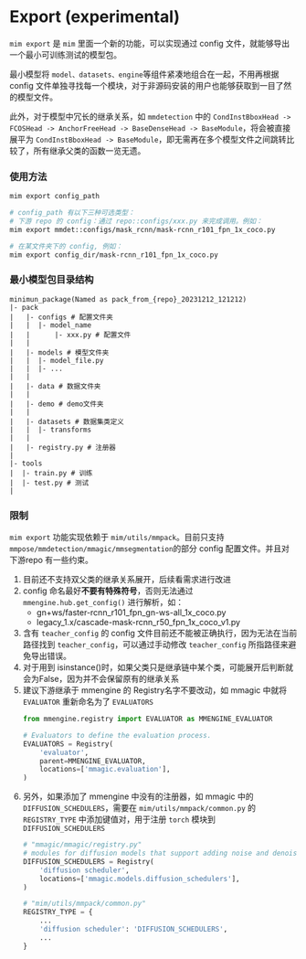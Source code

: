 # Export (experimental)

`mim export` 是 `mim` 里面一个新的功能，可以实现通过 config 文件，就能够导出一个最小可训练测试的模型包。

最小模型将 `model、datasets、engine`等组件紧凑地组合在一起，不用再根据 config 文件单独寻找每一个模块，对于非源码安装的用户也能够获取到一目了然的模型文件。

此外，对于模型中冗长的继承关系，如 `mmdetection` 中的 `CondInstBboxHead -> FCOSHead -> AnchorFreeHead -> BaseDenseHead -> BaseModule`，将会被直接展平为 `CondInstBboxHead -> BaseModule`，即无需再在多个模型文件之间跳转比较了，所有继承父类的函数一览无遗。

### 使用方法

```bash
mim export config_path

# config_path 有以下三种可选类型：
# 下游 repo 的 config：通过 repo::configs/xxx.py 来完成调用。例如：
mim export mmdet::configs/mask_rcnn/mask-rcnn_r101_fpn_1x_coco.py

# 在某文件夹下的 config, 例如：
mim export config_dir/mask-rcnn_r101_fpn_1x_coco.py
```

### 最小模型包目录结构

```
minimun_package(Named as pack_from_{repo}_20231212_121212)
|- pack
|   |- configs # 配置文件夹
|   |  |- model_name
|   |      |- xxx.py # 配置文件
|   |
|   |- models # 模型文件夹
|   |  |- model_file.py
|   |  |- ...
|   |
|   |- data # 数据文件夹
|   |
|   |- demo # demo文件夹
|   |
|   |- datasets # 数据集类定义
|   |  |- transforms
|   |
|   |- registry.py # 注册器
|
|- tools
|  |- train.py # 训练
|  |- test.py # 测试
|
```

### 限制

`mim export` 功能实现依赖于 `mim/utils/mmpack`。目前只支持 `mmpose/mmdetection/mmagic/mmsegmentation`的部分 config 配置文件。并且对下游repo 有一些约束。

1. 目前还不支持双父类的继承关系展开，后续看需求进行改进
2. config 命名最好**不要有特殊符号**，否则无法通过 `mmengine.hub.get_config()` 进行解析，如：
   - gn+ws/faster-rcnn_r101_fpn_gn-ws-all_1x_coco.py
   - legacy_1.x/cascade-mask-rcnn_r50_fpn_1x_coco_v1.py
3. 含有 `teacher_config` 的 config 文件目前还不能被正确执行，因为无法在当前路径找到 `teacher_config`，可以通过手动修改 `teacher_config` 所指路径来避免导出错误。
4. 对于用到 isinstance()时，如果父类只是继承链中某个类，可能展开后判断就会为False，因为并不会保留原有的继承关系
5. 建议下游继承于 mmengine 的 Registry名字不要改动，如 mmagic 中就将 `EVALUATOR` 重新命名为了 `EVALUATORS`
   ```python
   from mmengine.registry import EVALUATOR as MMENGINE_EVALUATOR

   # Evaluators to define the evaluation process.
   EVALUATORS = Registry(
       'evaluator',
       parent=MMENGINE_EVALUATOR,
       locations=['mmagic.evaluation'],
   )
   ```
6. 另外，如果添加了 mmengine 中没有的注册器，如 mmagic 中的 `DIFFUSION_SCHEDULERS`，需要在 `mim/utils/mmpack/common.py` 的 `REGISTRY_TYPE` 中添加键值对，用于注册 `torch` 模块到 `DIFFUSION_SCHEDULERS`
   ```python
   # "mmagic/mmagic/registry.py"
   # modules for diffusion models that support adding noise and denoising
   DIFFUSION_SCHEDULERS = Registry(
       'diffusion scheduler',
       locations=['mmagic.models.diffusion_schedulers'],
   )

   # "mim/utils/mmpack/common.py"
   REGISTRY_TYPE = {
       ...
       'diffusion scheduler': 'DIFFUSION_SCHEDULERS',
       ...
   }
   ```
